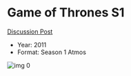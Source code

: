 # Game of Thrones S1

[Discussion Post](https://www.avsforum.com/threads/bass-eq-for-filtered-movies.2995212/post-57535074)

* Year: 2011
* Format: Season 1 Atmos

![img 0](https://i.imgur.com/1bi4aMQ.jpg)

